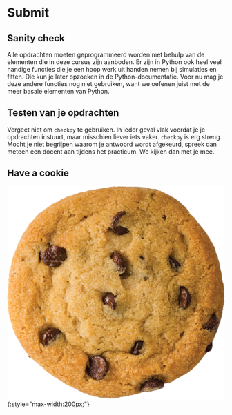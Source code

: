# Submit

## Sanity check

Alle opdrachten moeten geprogrammeerd worden met behulp van de elementen die in deze cursus zijn aanboden. Er zijn in Python ook heel veel handige functies die je een hoop werk uit handen nemen bij simulaties en fitten. Die kun je later opzoeken in de Python-documentatie. Voor nu mag je deze andere functies nog niet gebruiken, want we oefenen juist met de meer basale elementen van Python.

## Testen van je opdrachten

Vergeet niet om `checkpy` te gebruiken. In ieder geval vlak voordat je je opdrachten instuurt, maar misschien liever iets vaker. `checkpy` is erg streng. Mocht je niet begrijpen waarom je antwoord wordt afgekeurd, spreek dan meteen een docent aan tijdens het practicum. We kijken dan met je mee.

## Have a cookie

![](cookie.png){:style="max-width:200px;"}
